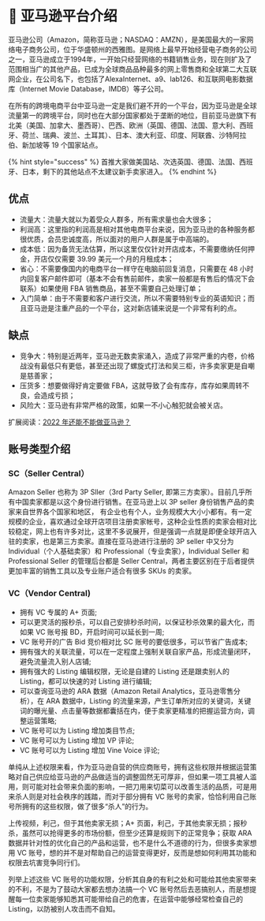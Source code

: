 # 🛒 亚马逊平台介绍

亚马逊公司（Amazon，简称亚马逊；NASDAQ：AMZN），是美国最大的一家网络电子商务公司，位于华盛顿州的西雅图。是网络上最早开始经营电子商务的公司之一，亚马逊成立于1994年，一开始只经营网络的书籍销售业务，现在则扩及了范围相当广的其他产品，已成为全球商品品种最多的网上零售商和全球第二大互联网企业，在公司名下，也包括了AlexaInternet、a9、lab126、和互联网电影数据库（Internet Movie Database，IMDB）等子公司。

在所有的跨境电商平台中亚马逊一定是我们避不开的一个平台，因为亚马逊是全球流量第一的跨境平台，同时也在大部分国家都处于垄断的地位，目前亚马逊旗下有北美（美国、加拿大、墨西哥）、巴西、欧洲（英国、德国、法国、意大利、西班牙、荷兰、瑞典、波兰、土耳其）、日本、澳大利亚、印度、阿联酋、沙特阿拉伯、新加坡等 19 个国家站点。

{% hint style="success" %}
首推大家做美国站、次选英国、德国、法国、西班牙、日本，剩下的其他站点不太建议新手卖家进入。
{% endhint %}

## 优点

* 流量大：流量大就以为着受众人群多，所有需求量也会大很多；
* 利润高：这里指的利润高是相对其他电商平台来说，因为亚马逊的各种服务都很优质，会员忠诚度高，所以面对的用户人群是属于中高端的。
* 成本低：因为备货无法估算，所以这里仅仅针对开店成本，不需要缴纳任何押金，开店仅仅需要 39.99 美元一个月的月租成本；
* 省心：不需要像国内的电商平台一样守在电脑前回复消息，只需要在 48 小时内回复客户邮件即可（基本不会有售前邮件，卖家一般都是有售后的情况下会联系）如果使用 FBA 销售商品，甚至不需要自己处理订单；
* 入门简单：由于不需要和客户进行交流，所以不需要特别专业的英语知识；而且亚马逊是注重产品的一个平台，这对新店铺来说是一个非常有利的点。

## 缺点

* 竞争大：特别是近两年，亚马逊无数卖家涌入，造成了非常严重的内卷，价格战没有最低只有更低，甚至还出现了螺旋式打法和吴三柜，许多卖家更是自嘲是慈善家；
* 压货多：想要做得好肯定要做 FBA，这就导致了会有库存，库存如果周转不良，会造成亏损；
* 风险大：亚马逊有非常严格的政策，如果一不小心触犯就会被关店。

扩展阅读：[2022 年还能不能做亚马逊？](https://zhuanlan.zhihu.com/p/449146323)

## 账号类型介绍

### SC（Seller Central）

Amazon Seller 也称为 3P Sller（3rd Party Seller, 即第三方卖家）。目前几乎所有中国卖家都是以这个身份进行销售。在亚马逊上以 3P seller 身份销售产品的卖家来自世界各个国家和地区， 有企业也有个人，业务规模大大小小都有。有一定规模的企业，喜欢通过全球开店项目注册卖家帐号，这种企业性质的卖家会相对比较稳定，网上也有许多对比，这里不多说展开，但是强调一点就是即便全球开店入驻的卖家，也是第三方卖家。直接在亚马逊进行注册的 3P seller 中又分为 Individual（个人基础卖家）和 Professional（专业卖家），Individual Seller 和 Professional Seller 的管理后台都是 Seller Central，两者主要区别在于后者提供更加丰富的销售工具以及专业账户适合有很多 SKUs 的卖家。

### VC（Vendor Central)

* 拥有 VC 专属的 A+ 页面;
* 可以更灵活的报秒杀，可以自己安排秒杀时间，以保证秒杀效果的最大化，而如果 VC 账号报 BD，开启时间可以延长到一周;
* VC 账号开的广告 Bid 竞价相对比 SC 账号的要低很多，可以节省广告成本;
* 拥有强大的关联流量，可以在一定程度上强制关联自家产品，形成流量闭环，避免流量流入别人店铺;
* 拥有强大的 Listing 编辑权限，无论是自建的 Listing 还是跟卖别人的 Listing，都可以快速的对 Listing 进行编辑;
* 可以查询亚马逊的 ARA 数据（Amazon Retail Analytics，亚马逊零售分析），在 ARA 数据中，Listing 的流量来源，产生订单所对应的关键词，关键词的曝光量、点击量等数据都囊括在内，便于卖家更精准的把握运营方向，调整运营策略;
* VC 账号可以为 Listing 增加类目节点;
* VC 账号可以为 Listing 增加 VP 评论;
* VC 账号可以为 Listing 增加 Vine Voice 评论;

单纯从上述权限来看，作为亚马逊自营的供应商账号，拥有这些权限并根据运营策略对自己供应给亚马逊的产品做适当的调整固然无可厚非，但如果一项工具被人滥用，则可能对社会带来负面的影响，一把刀用来切菜可以改善生活的品质，可是用来杀人则是对社会秩序的践踏，而对于部分拥有 VC 账号的卖家，恰恰利用自己账号所拥有的这些权限，做了很多“杀人”的行为。

上传视频，利己，但于其他卖家无损；A+ 页面，利己，于其他卖家无损；报秒杀，虽然可以抢得更多的市场份额，但至少还算是规则下的正常竞争；获取 ARA 数据并针对性的优化自己的产品和运营，也不是什么不道德的行为，但很多卖家想用 VC 账号，想的并不是对帮助自己的运营变得更好，反而是想如何利用其功能和权限去坑害竞争同行们。

列举上述这些 VC 账号的功能权限，分析其自身的有利之处和可能给其他卖家带来的不利，不是为了鼓动大家都去想办法搞一个 VC 账号然后去恶搞别人，而是想提醒每一位卖家能够知悉其可能带给自己的危害，在运营中能够经常检查自己的 Listing，以防被别人攻击而不自知。
